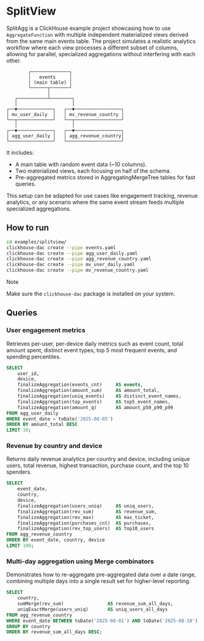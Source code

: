 # SplitView

SplitAgg is a ClickHouse example project showcasing how to use `AggregateFunction` with multiple independent materialized views derived from the same main events table.
The project simulates a realistic analytics workflow where each view processes a different subset of columns, allowing for parallel, specialized aggregations without interfering with each other.

```
        ┌──────────────┐
        │   events     │
        │ (main table) │
        └──────┬───────┘
               │
   ┌───────────┴────────┐
   │                    │
┌──▼─────────────┐   ┌──▼─────────────────┐
│ mv_user_daily  │   │ mv_revenue_country │
└──┬─────────────┘   └──┬─────────────────┘
   │                    │
┌──▼─────────────┐   ┌──▼─────────────────┐
│ agg_user_daily │   │ agg_revenue_country│
└────────────────┘   └────────────────────┘
```

It includes:

- A main table with random event data (~10 columns).
- Two materialized views, each focusing on half of the schema.
- Pre-aggregated metrics stored in AggregatingMergeTree tables for fast queries.

This setup can be adapted for use cases like engagement tracking, revenue analytics, or any scenario where the same event stream feeds multiple specialized aggregations.

## How to run

```bash
cd examples/splitview/
clickhouse-dac create --pipe events.yaml
clickhouse-dac create --pipe agg_user_daily.yaml
clickhouse-dac create --pipe agg_revenue_country.yaml
clickhouse-dac create --pipe mv_user_daily.yaml
clickhouse-dac create --pipe mv_revenue_country.yaml
```

> [!NOTE]  
> Make sure the `clickhouse-dac` package is installed on your system.

## Queries

### User engagement metrics

Retrieves per-user, per-device daily metrics such as event count, total amount spent, distinct event types, top 5 most frequent events, and spending percentiles.

```sql
SELECT
    user_id,
    device,
    finalizeAggregation(events_cnt)     AS events,
    finalizeAggregation(amount_sum)     AS amount_total,
    finalizeAggregation(uniq_events)    AS distinct_event_names,
    finalizeAggregation(top_events)     AS top5_event_names,
    finalizeAggregation(amount_q)       AS amount_p50_p90_p99
FROM agg_user_daily
WHERE event_date = toDate('2025-08-05')
ORDER BY amount_total DESC
LIMIT 10;
```

### Revenue by country and device

Returns daily revenue analytics per country and device, including unique users, total revenue, highest transaction, purchase count, and the top 10 spenders.


```sql
SELECT
    event_date,
    country,
    device,
    finalizeAggregation(users_uniq)     AS uniq_users,
    finalizeAggregation(rev_sum)        AS revenue_sum,
    finalizeAggregation(rev_max)        AS max_ticket,
    finalizeAggregation(purchases_cnt)  AS purchases,
    finalizeAggregation(rev_top_users)  AS top10_users
FROM agg_revenue_country
ORDER BY event_date, country, device
LIMIT 100;
```

### Multi-day aggregation using Merge combinators

Demonstrates how to re-aggregate pre-aggregated data over a date range, combining multiple days into a single result set for higher-level reporting.

```sql
SELECT
    country,
    sumMerge(rev_sum)                AS revenue_sum_all_days,
    uniqExactMerge(users_uniq)       AS uniq_users_all_days
FROM agg_revenue_country
WHERE event_date BETWEEN toDate('2025-08-01') AND toDate('2025-08-10')
GROUP BY country
ORDER BY revenue_sum_all_days DESC;
```
